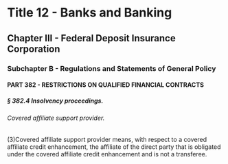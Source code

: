 
# Title 12 - Banks and Banking
## Chapter III - Federal Deposit Insurance Corporation
### Subchapter B - Regulations and Statements of General Policy
#### PART 382 - RESTRICTIONS ON QUALIFIED FINANCIAL CONTRACTS
##### § 382.4 Insolvency proceedings.
###### Covered affiliate support provider.

(3)Covered affiliate support provider means, with respect to a covered affiliate credit enhancement, the affiliate of the direct party that is obligated under the covered affiliate credit enhancement and is not a transferee.
